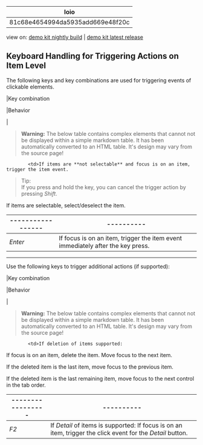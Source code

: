 <!-- loio81c68e4654994da5935add669e48f20c -->

| loio |
| -----|
| 81c68e4654994da5935add669e48f20c |

<div id="loio">

view on: [demo kit nightly build](https://openui5nightly.hana.ondemand.com/#/topic/81c68e4654994da5935add669e48f20c) | [demo kit latest release](https://openui5.hana.ondemand.com/#/topic/81c68e4654994da5935add669e48f20c)</div>

## Keyboard Handling for Triggering Actions on Item Level

The following keys and key combinations are used for triggering events of clickable elements.

|Key combination

|Behavior

|
 > **Warning:** The below table contains complex elements that cannot not be displayed within a simple markdown table. It has been automatically converted to an HTML table. It's design may vary from the source page!

<table>
	<thead>
		<tr>
			<th>-----------------</th>
			<th>----------</th>
		</tr>
	</thead>
	<tbody>

			<td>If items are **not selectable** and focus is on an item, trigger the item event.
 > Tip:  
 > If you press and hold the key, you can cancel the trigger action by pressing *Shift*.

If items are selectable, select/deselect the item.
			</td>
		</tr>
		<tr>
			<td>*Enter*
			</td>
			<td>If focus is on an item, trigger the item event immediately after the key press.
			</td>
		</tr>
	</tbody>
</table>

***

Use the following keys to trigger additional actions \(if supported\):

|Key combination

|Behavior

|
 > **Warning:** The below table contains complex elements that cannot not be displayed within a simple markdown table. It has been automatically converted to an HTML table. It's design may vary from the source page!

<table>
	<thead>
		<tr>
			<th>-----------------</th>
			<th>----------</th>
		</tr>
	</thead>
	<tbody>

			<td>If deletion of items supported:
If focus is on an item, delete the item. Move focus to the next item.

If the deleted item is the last item, move focus to the previous item.

If the deleted item is the last remaining item, move focus to the next control in the tab order.
			</td>
		</tr>
		<tr>
			<td>*F2*
			</td>
			<td>If *Detail* of items is supported:
If focus is on an item, trigger the click event for the *Detail* button.
			</td>
		</tr>
	</tbody>
</table>

